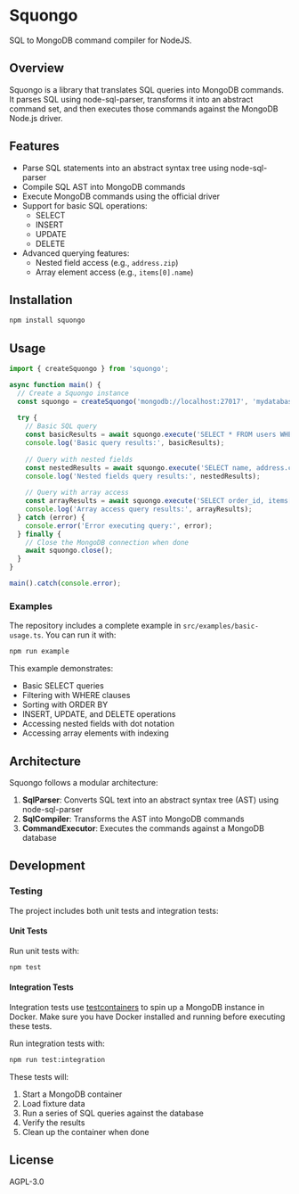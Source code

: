 # Squongo

SQL to MongoDB command compiler for NodeJS.

## Overview

Squongo is a library that translates SQL queries into MongoDB commands. It parses SQL using node-sql-parser, transforms it into an abstract command set, and then executes those commands against the MongoDB Node.js driver.

## Features

- Parse SQL statements into an abstract syntax tree using node-sql-parser
- Compile SQL AST into MongoDB commands
- Execute MongoDB commands using the official driver
- Support for basic SQL operations:
  - SELECT
  - INSERT
  - UPDATE
  - DELETE
- Advanced querying features:
  - Nested field access (e.g., `address.zip`)
  - Array element access (e.g., `items[0].name`)

## Installation

```bash
npm install squongo
```

## Usage

```typescript
import { createSquongo } from 'squongo';

async function main() {
  // Create a Squongo instance
  const squongo = createSquongo('mongodb://localhost:27017', 'mydatabase');
  
  try {
    // Basic SQL query
    const basicResults = await squongo.execute('SELECT * FROM users WHERE age > 21');
    console.log('Basic query results:', basicResults);
    
    // Query with nested fields
    const nestedResults = await squongo.execute('SELECT name, address.city, address.zip FROM users WHERE address.country = "USA"');
    console.log('Nested fields query results:', nestedResults);
    
    // Query with array access
    const arrayResults = await squongo.execute('SELECT order_id, items[0].name, items[0].price FROM orders WHERE items[0].price > 100');
    console.log('Array access query results:', arrayResults);
  } catch (error) {
    console.error('Error executing query:', error);
  } finally {
    // Close the MongoDB connection when done
    await squongo.close();
  }
}

main().catch(console.error);
```

### Examples

The repository includes a complete example in `src/examples/basic-usage.ts`. You can run it with:

```bash
npm run example
```

This example demonstrates:
- Basic SELECT queries
- Filtering with WHERE clauses
- Sorting with ORDER BY
- INSERT, UPDATE, and DELETE operations
- Accessing nested fields with dot notation
- Accessing array elements with indexing

## Architecture

Squongo follows a modular architecture:

1. **SqlParser**: Converts SQL text into an abstract syntax tree (AST) using node-sql-parser
2. **SqlCompiler**: Transforms the AST into MongoDB commands
3. **CommandExecutor**: Executes the commands against a MongoDB database

## Development

### Testing

The project includes both unit tests and integration tests:

#### Unit Tests

Run unit tests with:

```bash
npm test
```

#### Integration Tests

Integration tests use [testcontainers](https://github.com/testcontainers/testcontainers-node) to spin up a MongoDB instance in Docker. Make sure you have Docker installed and running before executing these tests.

Run integration tests with:

```bash
npm run test:integration
```

These tests will:
1. Start a MongoDB container
2. Load fixture data
3. Run a series of SQL queries against the database
4. Verify the results
5. Clean up the container when done

## License

AGPL-3.0